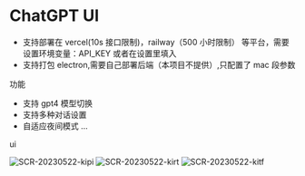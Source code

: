 # ChatGPT UI

- 支持部署在 vercel(10s 接口限制)，railway（500 小时限制） 等平台，需要设置环境变量：API_KEY
  或者在设置里填入
- 支持打包 electron,需要自己部署后端（本项目不提供）,只配置了 mac 段参数

功能

- 支持 gpt4 模型切换
- 支持多种对话设置
- 自适应夜间模式
  ...

ui

![SCR-20230522-kipi](https://github.com/qingweiSun/chatgpt-ui/assets/16513906/1beedbbb-583b-4a0d-b8f9-c2466262359b)
![SCR-20230522-kirt](https://github.com/qingweiSun/chatgpt-ui/assets/16513906/9945c9fc-fb3b-4d3e-8c79-58cf3070a1a4)
![SCR-20230522-kitf](https://github.com/qingweiSun/chatgpt-ui/assets/16513906/7b68c1e2-45cc-457f-8213-23a6289143d7)
